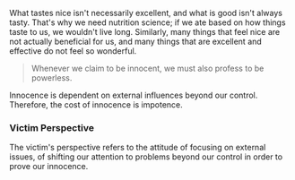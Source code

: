What tastes nice isn't necessarily excellent, and what is good isn't always tasty. That's why we need nutrition science; if we ate based on how things taste to us, we wouldn't live long. Similarly, many things that feel nice are not actually beneficial for us, and many things that are excellent and effective do not feel so wonderful.

> Whenever we claim to be innocent, we must also profess to be powerless.

Innocence is dependent on external influences beyond our control. Therefore, the cost of innocence is impotence.

### Victim Perspective 

The victim's perspective refers to the attitude of focusing on external issues, of shifting our attention to problems beyond our control in order to prove our innocence.

